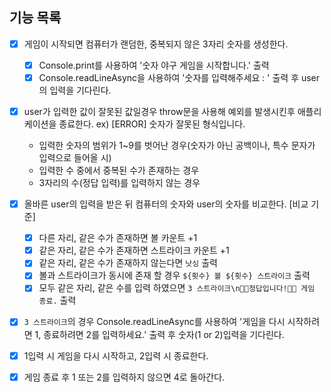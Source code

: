 ## 기능 목록

- [x] 게임이 시작되면 컴퓨터가 랜덤한, 중복되지 않은 3자리 숫자를 생성한다.

  - [x] Console.print를 사용하여 '숫자 야구 게임을 시작합니다.' 출력
  - [x] Console.readLineAsync을 사용하여 '숫자를 입력해주세요 : ' 출력 후 user의 입력을 기다린다.

- [x] user가 입력한 값이 잘못된 값일경우 throw문을 사용해 예외를 발생시킨후 애플리케이션을 종료한다.
      ex) [ERROR] 숫자가 잘못된 형식입니다.

  - 입력한 숫자의 범위가 1~9를 벗어난 경우(숫자가 아닌 공백이나, 특수 문자가 입력으로 들어올 시)
  - 입력한 수 중에서 중복된 수가 존재하는 경우
  - 3자리의 수(정답 입력)를 입력하지 않는 경우

- [x] 올바른 user의 입력을 받은 뒤 컴퓨터의 숫자와 user의 숫자를 비교한다.
      [비교 기준]

  - [x] 다른 자리, 같은 수가 존재하면 볼 카운트 +1
  - [x] 같은 자리, 같은 수가 존재하면 스트라이크 카운트 +1
  - [x] 같은 자리, 같은 수가 존재하지 않는다면 `낫싱` 출력
  - [x] 볼과 스트라이크가 동시에 존재 할 경우 `${횟수} 볼 ${횟수} 스트라이크` 출력
  - [x] 모두 같은 자리, 같은 수를 입력 하였으면 `3 스트라이크\n🎉🥳정답입니다!🥳🎉 게임 종료.` 출력

- [x] `3 스트라이크`의 경우 Console.readLineAsync를 사용하여
      '게임을 다시 시작하려면 1, 종료하려면 2를 입력하세요.' 출력 후 숫자(1 or 2)입력을 기다린다.

- [x] 1입력 시 게임을 다시 시작하고, 2입력 시 종료한다.

- [x] 게임 종료 후 1 또는 2를 입력하지 않으면 4로 돌아간다.
